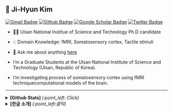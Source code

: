 ## :brain: Ji-Hyun Kim 
<!-- Hits 오류로 인해 잠시 막음 
[![Hits](https://hits.seeyoufarm.com/api/count/incr/badge.svg?url=https%3A%2F%2Fgithub.com%2Fyunho0130)](https://hits.seeyoufarm.com)
-->
[![Gmail Badge](https://img.shields.io/badge/-Gmail-c14438?style=flat-square&logo=Gmail&logoColor=white&link=mailto:rndmswo123@gmail.com)](mailto:rndmswo123@gmail.com) 
[![Github Badge](https://img.shields.io/badge/-Github-000?style=flat-square&logo=Github&logoColor=white&link=http://git-awards.com/users/jhkim-fmri)](http://git-awards.com/users/jhkim-fmri)
[![Google Scholar Badge](https://img.shields.io/badge/-Scholar-4285f4?style=flat-square&logo=google-scholar&logoColor=white&link=https://scholar.google.com/citations?view_op=list_works&hl=en&user=0Rhw6WkAAAAJ)](https://scholar.google.com/citations?view_op=list_works&hl=en&user=0Rhw6WkAAAAJ) 
[![Twitter Badge](https://img.shields.io/badge/Twitter-1DA1F2?style=flat-square&logo=twitter&logoColor=white&link=)](https://twitter.com/jh_kim_bci)
	
- :student: Ulsan National Institue of Science and Technology Ph.D candidate 
- :bulb: Domain Knowledge: fMRI, Somatosensory cortex, Tactile stimuli
- 💬 Ask me about anything [here](https://github.com/jhkim-fmri/jhkim-fmri/issues)

- </pre></p>I’m a Graduate Students at the Ulsan National Institute of
Science and Technology (Ulsan, Republic of Korea). 
- I’m investigating
process of somatosensory cortex using fMRI techniquecomputational models
of the brain.
---
<details>
  <summary> <b> [Github Stats]  </b> <i>(:point_left: Click)</i> </summary>
  
[![jhkim's github stats](https://github-readme-stats.vercel.app/api?username=jhkim-fmri&show_icons=true)](https://github.com/jhkim-fmri/github-readme-stats)

<!--
## Algumas tecnologias

<img src="https://github.com/Quadrified/Quadrified/blob/master/assets/svg/dev/frameworks/react.svg" alt="react" style="vertical-align:top; margin:4px">
<img src="https://github.com/Quadrified/Quadrified/blob/master/assets/svg/dev/languages/js.svg" alt="js" style="vertical-align:top; margin:4px">
<img src="https://github.com/Quadrified/Quadrified/blob/master/assets/svg/dev/languages/html.svg" alt="html" style="vertical-align:top; margin:4px">
<img src="https://github.com/Quadrified/Quadrified/blob/master/assets/svg/dev/languages/csharp_dotnet.svg" alt="csharp dotnet" style="vertical-align:top; margin:4px">
<img src="https://github.com/Quadrified/Quadrified/blob/master/assets/svg/dev/services/aws.svg" alt="aws" style="vertical-align:top; margin:4px">
<img src="https://github.com/Quadrified/Quadrified/blob/master/assets/svg/dev/services/dockerhub.svg" alt="dockerhub" style="vertical-align:top; margin:4px">
<img src="https://github.com/Quadrified/Quadrified/blob/master/assets/svg/dev/services/npm.svg" alt="npm" style="vertical-align:top; margin:4px">
<img src="https://github.com/Quadrified/Quadrified/blob/master/assets/svg/dev/tools/visualstudio_code.svg" alt="vscode" style="vertical-align:top; margin:4px">
<img src="https://github.com/Quadrified/Quadrified/blob/master/assets/svg/dev/tools/powershell.svg" alt="powershell" style="vertical-align:top; margin:4px">
<img src="https://github.com/Quadrified/Quadrified/blob/master/assets/svg/dev/misc/mobile.svg" alt="mobile_development" style="vertical-align:top; margin:4px">
-->
</details>

<details>
  <summary> <b> [한글 소개] </b> <i>(:point_left:클릭)</i> </summary>
tba



